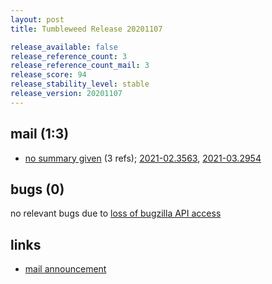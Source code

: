 ```yaml
---
layout: post
title: Tumbleweed Release 20201107

release_available: false
release_reference_count: 3
release_reference_count_mail: 3
release_score: 94
release_stability_level: stable
release_version: 20201107
---
```


## mail (1:3)

- [no summary given](https://github.com/boombatower/tumbleweed-review/issues/10) (3 refs); [2021-02.3563](https://github.com/boombatower/tumbleweed-review/issues/10), [2021-03.2954](https://github.com/boombatower/tumbleweed-review/issues/10)

## bugs (0)

<!--more-->

no relevant bugs due to [loss of bugzilla API access](https://bugzilla.opensuse.org/show_bug.cgi?id=1157722)



## links

- [mail announcement](https://github.com/boombatower/tumbleweed-review/issues/10)
